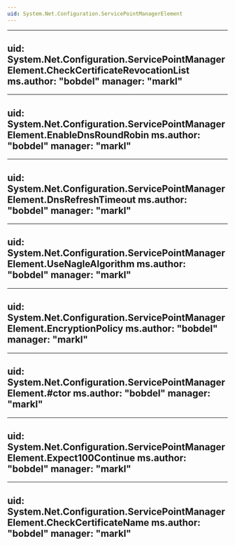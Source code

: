```yaml
---
uid: System.Net.Configuration.ServicePointManagerElement
---
```


---
uid: System.Net.Configuration.ServicePointManagerElement.CheckCertificateRevocationList
ms.author: "bobdel"
manager: "markl"
---

---
uid: System.Net.Configuration.ServicePointManagerElement.EnableDnsRoundRobin
ms.author: "bobdel"
manager: "markl"
---

---
uid: System.Net.Configuration.ServicePointManagerElement.DnsRefreshTimeout
ms.author: "bobdel"
manager: "markl"
---

---
uid: System.Net.Configuration.ServicePointManagerElement.UseNagleAlgorithm
ms.author: "bobdel"
manager: "markl"
---

---
uid: System.Net.Configuration.ServicePointManagerElement.EncryptionPolicy
ms.author: "bobdel"
manager: "markl"
---

---
uid: System.Net.Configuration.ServicePointManagerElement.#ctor
ms.author: "bobdel"
manager: "markl"
---

---
uid: System.Net.Configuration.ServicePointManagerElement.Expect100Continue
ms.author: "bobdel"
manager: "markl"
---

---
uid: System.Net.Configuration.ServicePointManagerElement.CheckCertificateName
ms.author: "bobdel"
manager: "markl"
---
